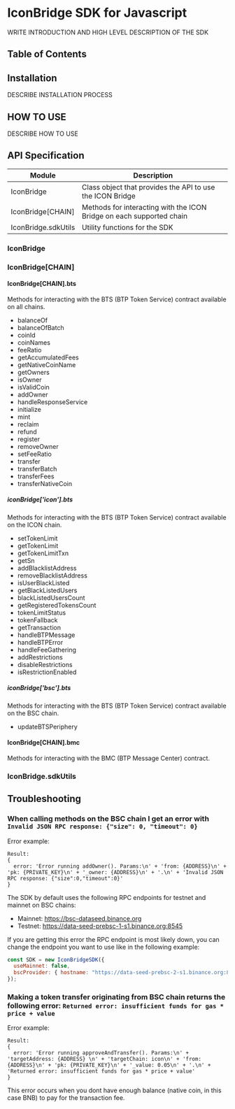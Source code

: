 # IconBridge SDK for Javascript

WRITE INTRODUCTION AND HIGH LEVEL DESCRIPTION OF THE SDK

## Table of Contents

## Installation

DESCRIBE INSTALLATION PROCESS

## HOW TO USE

DESCRIBE HOW TO USE

## API Specification

|Module | Description|
|-------|------------|
|IconBridge | Class object that provides the API to use the ICON Bridge |
|IconBridge[CHAIN] | Methods for interacting with the ICON Bridge on each supported chain |
|IconBridge.sdkUtils | Utility functions for the SDK |

### IconBridge

### IconBridge[CHAIN]

#### IconBridge[CHAIN].bts

Methods for interacting with the BTS (BTP Token Service) contract available on all chains.

* balanceOf
* balanceOfBatch
* coinId
* coinNames
* feeRatio
* getAccumulatedFees
* getNativeCoinName
* getOwners
* isOwner
* isValidCoin
* addOwner
* handleResponseService
* initialize
* mint
* reclaim
* refund
* register
* removeOwner
* setFeeRatio
* transfer
* transferBatch
* transferFees
* transferNativeCoin

##### iconBridge['icon'].bts

Methods for interacting with the BTS (BTP Token Service) contract available on the ICON chain.

* setTokenLimit
* getTokenLimit
* getTokenLimitTxn
* getSn
* addBlacklistAddress
* removeBlacklistAddress
* isUserBlackListed
* getBlackListedUsers
* blackListedUsersCount
* getRegisteredTokensCount
* tokenLimitStatus
* tokenFallback
* getTransaction
* handleBTPMessage
* handleBTPError
* handleFeeGathering
* addRestrictions
* disableRestrictions
* isRestrictionEnabled

##### iconBridge['bsc'].bts

Methods for interacting with the BTS (BTP Token Service) contract available on the BSC chain.

* updateBTSPeriphery

#### IconBridge[CHAIN].bmc

Methods for interacting with the BMC (BTP Message Center) contract.

### IconBridge.sdkUtils

## Troubleshooting
### When calling methods on the BSC chain I get an error with `Invalid JSON RPC response: {"size": 0, "timeout": 0}`

Error example:
```
Result:
{
  error: 'Error running addOwner(). Params:\n' + 'from: {ADDRESS}\n' + 'pk: {PRIVATE_KEY}\n' + '_owner: {ADDRESS}\n' + '.\n' + 'Invalid JSON RPC response: {"size":0,"timeout":0}'
}
```
The SDK by default uses the following RPC endpoints for testnet and mainnet on BSC chains:
* Mainnet: https://bsc-dataseed.binance.org
* Testnet: https://data-seed-prebsc-1-s1.binance.org:8545

If you are getting this error the RPC endpoint is most likely down, you can change the endpoint you want to use like in the following example:
```js
const SDK = new IconBridgeSDK({
  useMainnet: false,
  bscProvider: { hostname: "https://data-seed-prebsc-2-s1.binance.org:8545" }
});
```

### Making a token transfer originating from BSC chain returns the following error: `Returned error: insufficient funds for gas * price + value`

Error example:
```
Result:
{
  error: 'Error running approveAndTransfer(). Params:\n' + 'targetAddress: {ADDRESS} \n' + 'targetChain: icon\n' + 'from: {ADDRESS}\n' + 'pk: {PRIVATE_KEY}\n' + '_value: 0.05\n' + '.\n' + 'Returned error: insufficient funds for gas * price + value'
}
```
This error occurs when you dont have enough balance (native coin, in this case BNB) to pay for the transaction fee.
